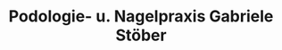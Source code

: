 ---
title: "Podologie- u. Nagelpraxis Gabriele Stöber"
url: /zwickau/podologie-u-nagelpraxis-gabriele-stoeber/
shop: Kosmetik
---